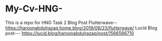 # My-Cv-HNG-
This is a repo for HNG Task 2
Blog Post Flutterwave-- https://haroonabdulrazaq.home.blog/2019/08/23/flutterwave/
Lucid Blog post--- https://lucid.blog/haroonabdulrazaq/post/1566566710
